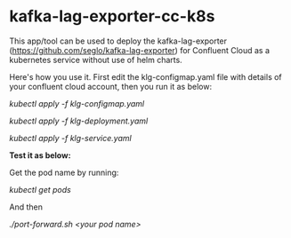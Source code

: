 # kafka-lag-exporter-cc-k8s
This app/tool can be used to deploy the kafka-lag-exporter (https://github.com/seglo/kafka-lag-exporter) for Confluent Cloud as a kubernetes service without use of helm charts.

Here's how you use it. First edit the klg-configmap.yaml file with details of your confluent cloud account, then you run it as below:

_kubectl apply -f klg-configmap.yaml_

_kubectl apply -f klg-deployment.yaml_

_kubectl apply -f klg-service.yaml_


**Test it as below:**

Get the pod name by running:

_kubectl get pods_

And then

_./port-forward.sh \<your pod name\>_
